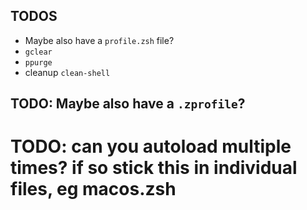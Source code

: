 ## TODOS
- Maybe also have a `profile.zsh`  file?
- `gclear`
- `ppurge`
- cleanup `clean-shell`

## TODO: Maybe also have a `.zprofile`?

# TODO: can you autoload multiple times? if so stick this in individual files, eg macos.zsh
